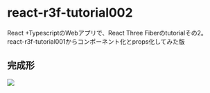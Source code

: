 # react-r3f-tutorial002
React +TypescriptのWebアプリで、React Three Fiberのtutorialその2。<br/>
react-r3f-tutorial001からコンポーネント化とprops化してみた版

## 完成形
![](https://storage.googleapis.com/zenn-user-upload/96d9c7ad549e-20231220.png)
